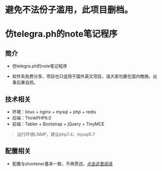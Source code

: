 # 避免不法份子滥用，此项目删档。


仿telegra.ph的note笔记程序
===============




## 简介
* 仿telegra.ph的note笔记程序

* 软件系免费分享，项目也只适用于国外英文项目，请大家勿要在国内瞎搞，出事后果自担。


## 技术相关

* 环境：linux + nginx + mysql + php + redis
* 后端：ThinkPHP6.0
* 前端：Tabler + Bootstrap + jQuery + TinyMCE
> 运行环境LNMP，建议php7.4，mysql5.7 


## 配置相关
* 配置与shortener基本一致，不再赘述。[点击这里阅读](https://github.com/PHPCODE123/shortener)